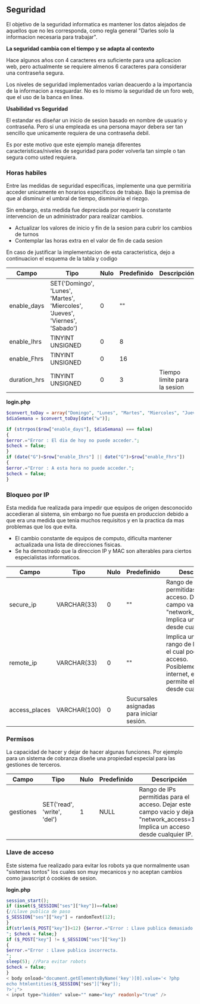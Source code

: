 ## Seguridad

El objetivo de la seguridad informatica es mantener los datos alejados de aquellos que no les corresponda, como regla general "Darles solo la informacion necesaria para trabajar". 

**La seguridad cambia con el tiempo y se adapta al contexto**

Hace algunos años con 4 caracteres era suficiente para una aplicacion web, pero actualmente se requiere almenos 6 caracteres para considerar una contraseña segura.

Los niveles de seguridad implementados varian deacuerdo a la importancia de la informacion a resguardar. No es lo mismo la seguridad de un foro web, que el uso de la banca en linea.

**Usabilidad vs Seguridad**

El estandar es diseñar un inicio de sesion basado en nombre de usuario y contraseña. Pero si una empleada es una persona mayor debera ser tan sencillo que unicamente requiera de una contraseña debil.

Es por este motivo que este ejemplo maneja diferentes caracteristicas/niveles de seguridad para poder volverla tan simple o tan segura como usted requiera.

### Horas habiles

Entre las medidas de seguridad especificas, implemente una que permitiria acceder unicamente en horarios especificos de trabajo. Bajo la premisa de que al disminuir el umbral de tiempo, disminuiria el riezgo.

Sin embargo, esta medida fue depreciada por requerir la constante intervencion de un administrador para realizar cambios.
* Actualizar los valores de inicio y fin de la sesion para cubrir los cambios de turnos
* Contemplar las horas extra en el valor de fin de cada sesion

En caso de justificar la implementacion de esta caracteristica, dejo a continuacion el esquema de la tabla y codigo

| Campo | Tipo | Nulo | Predefinido | Descripción |
|---|---|---|---|---|
| enable_days | SET('Domingo', 'Lunes', 'Martes', 'Miercoles', 'Jueves', 'Viernes', 'Sabado') | 0 | "" | |
| enable_Ihrs | TINYINT UNSIGNED | 0 | 8 | |
| enable_Fhrs | TINYINT UNSIGNED | 0 | 16 |	|
| duration_hrs | TINYINT UNSIGNED | 0 | 3 | Tiempo limite para la sesion |

**login.php**

```php
$convert_toDay = array("Domingo", "Lunes", "Martes", "Miercoles", "Jueves", "Viernes", "Sabado");
$diaSemana = $convert_toDay[date("w")];

if (strrpos($row["enable_days"], $diaSemana) === false)
{
$error.="Error : El dia de hoy no puede acceder.";
$check = false;
}
if (date("G")<$row["enable_Ihrs"] || date("G")>$row["enable_Fhrs"])
{
$error.="Error : A esta hora no puede acceder.";
$check = false;
}
```

### Bloqueo por IP

Esta medida fue realizada para impedir que equipos de origen desconocido accedieran al sistema, sin embargo no fue puesta en produccion debido a que era una medida que tenia muchos requisitos y en la practica da mas problemas que los que evita.

* El cambio constante de equipos de computo, dificulta mantener actualizada una lista de direcciones fisicas.
* Se ha demostrado que la direccion IP y MAC son alterables para ciertos especialistas informaticos.

| Campo | Tipo | Nulo | Predefinido | Descripción |
|---|---|---|---|---|
| secure_ip | VARCHAR(33) | 0 | "" |	Rango de IPs permitidas para el acceso. Dejar este campo vacio y dejar "network_access=1".  Implica un acceso desde cualquier IP. |
| remote_ip | VARCHAR(33) | 0 | "" |	Implica un segundo rango de IP s desde el cual podra tener acceso. Posiblemente internet, escribir "%" permite el acceso desde cualquier IP. |
| access_places | VARCHAR(100) | 0 | Sucursales asignadas para iniciar sesión. |

### Permisos

La capacidad de hacer y dejar de hacer algunas funciones. Por ejemplo para un sistema de cobranza diseñe una propiedad especial para las gestiones de terceros.

| Campo | Tipo | Nulo | Predefinido | Descripción |
|---|---|---|---|---|
| gestiones | SET('read', 'write', 'del') | 1 |	NULL |	Rango de IPs permitidas para el acceso. Dejar este campo vacio y dejar "network_access=1". Implica un acceso desde cualquier IP. |

### Llave de acceso

Este sistema fue realizado para evitar los robots ya que normalmente usan "sistemas tontos" los cuales son muy mecanicos y no aceptan cambios como javascript ó cookies de sesion.

**login.php**

```php
session_start();
if (isset($_SESSION["ses"]["key"])==false)
{//Llave publica de paso
$_SESSION["ses"]["key"] = randomText(12);
}
if(strlen($_POST["key"])<12) {$error.="Error : Llave publica demasiado corta.
"; $check = false;}
if ($_POST["key"] != $_SESSION["ses"]["key"])
{
$error.="Error : Llave publica incorrecta.
";
sleep(5); //Para evitar robots
$check = false;
}
< body onload="document.getElementsByName('key')[0].value='< ?php
echo htmlentities($_SESSION["ses"]["key"]);
?>';">
< input type="hidden" value="" name="key" readonly="true" />
```
